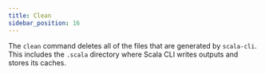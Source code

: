 ```yaml
---
title: Clean
sidebar_position: 16
---
```


The `clean` command deletes all of the files that are generated by `scala-cli`. This includes the `.scala` directory where Scala CLI writes outputs and stores its caches.
